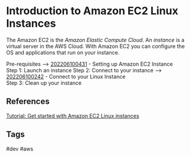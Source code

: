 # Introduction to Amazon EC2 Linux Instances

The Amazon EC2 is the *Amazon Elastic Compute Cloud*. An *instance* is a virtual server in the AWS Cloud. With Amazon EC2 you can configure the OS and applications that run on your instance.  

Pre-requisites --> [202206100431](../202206100431) - Setting up Amazon EC2 Instance  
Step 1: Launch an instance
Step 2: Connect to your instance --> [202206100242](../202206100242) - Connect to your Linux Instance  
Step 3: Clean up your instance

## References
[Tutorial: Get started with Amazon EC2 Linux instances](https://docs.aws.amazon.com/AWSEC2/latest/UserGuide/EC2_GetStarted.html)  

## Tags
#dev #aws
